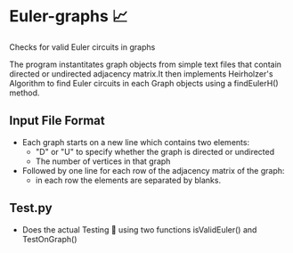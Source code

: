 # Euler-graphs 📈
Checks for valid Euler circuits in graphs

The program instantitates graph objects from simple text files that contain directed or undirected adjacency matrix.It then implements Heirholzer's Algorithm to find Euler circuits in each Graph objects using a findEulerH() method.

## Input File Format

* Each graph starts on a new line which contains two elements: 
    - "D" or "U" to specify whether the graph is directed or undirected
    - The number of vertices in that graph
* Followed by one line for each row of the adjacency matrix of the graph: 
    - in each row the elements are separated by blanks.

## Test.py

* Does the actual Testing 🧪 using two functions isValidEuler() and TestOnGraph()
